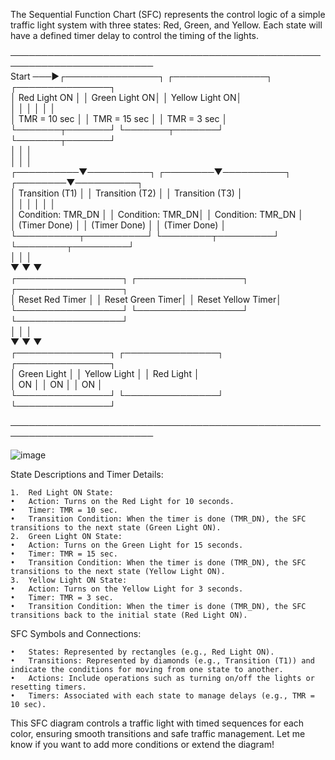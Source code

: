The Sequential Function Chart (SFC) represents the control logic of a simple traffic light system with three states: Red, Green, and Yellow. Each state will have a defined timer delay to control the timing of the lights.

─────────────────────────────────────────────────────────────────────────  
 Start ───▶┌───────────────┐          ┌───────────────┐          ┌───────────────┐  
           │  Red Light ON │          │ Green Light ON│          │ Yellow Light ON│  
           │               │          │               │          │               │  
           │  TMR = 10 sec │          │  TMR = 15 sec │          │  TMR = 3 sec  │  
           └───────┬───────┘          └───────┬───────┘          └───────┬───────┘  
                   │                          │                          │  
                   │                          │                          │  
        ┌──────────▼──────────┐      ┌────────▼──────────┐      ┌────────▼──────────┐  
        │  Transition (T1)    │      │  Transition (T2)  │      │  Transition (T3)  │  
        │                     │      │                  │      │                  │  
        │  Condition: TMR_DN  │      │ Condition: TMR_DN│      │ Condition: TMR_DN │  
        │  (Timer Done)       │      │ (Timer Done)     │      │ (Timer Done)      │  
        └──────────┬──────────┘      └────────┬─────────┘      └────────┬─────────┘  
                   │                          │                          │  
                   ▼                          ▼                          ▼  
         ┌─────────────────┐        ┌─────────────────┐        ┌─────────────────┐  
         │ Reset Red Timer │        │ Reset Green Timer│       │ Reset Yellow Timer│  
         └─────────────────┘        └─────────────────┘        └─────────────────┘  
                   │                          │                          │  
                   ▼                          ▼                          ▼  
           ┌───────────────┐          ┌───────────────┐          ┌───────────────┐  
           │  Green Light  │          │ Yellow Light  │          │  Red Light   │  
           │     ON        │          │     ON        │          │     ON        │  
           └───────────────┘          └───────────────┘          └───────────────┘  

─────────────────────────────────────────────────────────────────────────  

![image](https://github.com/user-attachments/assets/007fa42a-144d-40a6-b543-1b43644fba1b)

State Descriptions and Timer Details:

	1.	Red Light ON State:
	•	Action: Turns on the Red Light for 10 seconds.
	•	Timer: TMR = 10 sec.
	•	Transition Condition: When the timer is done (TMR_DN), the SFC transitions to the next state (Green Light ON).
	2.	Green Light ON State:
	•	Action: Turns on the Green Light for 15 seconds.
	•	Timer: TMR = 15 sec.
	•	Transition Condition: When the timer is done (TMR_DN), the SFC transitions to the next state (Yellow Light ON).
	3.	Yellow Light ON State:
	•	Action: Turns on the Yellow Light for 3 seconds.
	•	Timer: TMR = 3 sec.
	•	Transition Condition: When the timer is done (TMR_DN), the SFC transitions back to the initial state (Red Light ON).

SFC Symbols and Connections:

	•	States: Represented by rectangles (e.g., Red Light ON).
	•	Transitions: Represented by diamonds (e.g., Transition (T1)) and indicate the conditions for moving from one state to another.
	•	Actions: Include operations such as turning on/off the lights or resetting timers.
	•	Timers: Associated with each state to manage delays (e.g., TMR = 10 sec).

This SFC diagram controls a traffic light with timed sequences for each color, ensuring smooth transitions and safe traffic management. Let me know if you want to add more conditions or extend the diagram!
